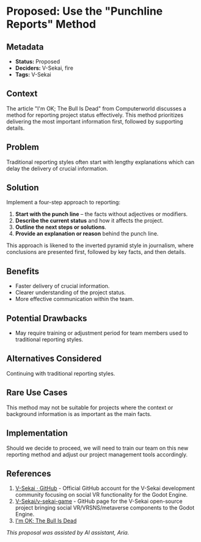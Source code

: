 # Proposed: Use the "Punchline Reports" Method

## Metadata

- **Status:** Proposed
- **Deciders:** V-Sekai, fire
- **Tags:** V-Sekai

## Context

The article "I'm OK; The Bull Is Dead" from Computerworld discusses a method for reporting project status effectively. This method prioritizes delivering the most important information first, followed by supporting details.

## Problem

Traditional reporting styles often start with lengthy explanations which can delay the delivery of crucial information.

## Solution

Implement a four-step approach to reporting:

1. **Start with the punch line** – the facts without adjectives or modifiers.
2. **Describe the current status** and how it affects the project.
3. **Outline the next steps or solutions**.
4. **Provide an explanation or reason** behind the punch line.

This approach is likened to the inverted pyramid style in journalism, where conclusions are presented first, followed by key facts, and then details.

## Benefits

- Faster delivery of crucial information.
- Clearer understanding of the project status.
- More effective communication within the team.

## Potential Drawbacks

- May require training or adjustment period for team members used to traditional reporting styles.

## Alternatives Considered

Continuing with traditional reporting styles.

## Rare Use Cases

This method may not be suitable for projects where the context or background information is as important as the main facts.

## Implementation

Should we decide to proceed, we will need to train our team on this new reporting method and adjust our project management tools accordingly.

## References

1. [V-Sekai · GitHub](https://github.com/v-sekai) - Official GitHub account for the V-Sekai development community focusing on social VR functionality for the Godot Engine.
2. [V-Sekai/v-sekai-game](https://github.com/v-sekai/v-sekai-game) - GitHub page for the V-Sekai open-source project bringing social VR/VRSNS/metaverse components to the Godot Engine.
3. [I'm OK; The Bull Is Dead](https://www.computerworld.com/article/2565077/i-m-ok--the-bull-is-dead.html)

_This proposal was assisted by AI assistant, Aria._

